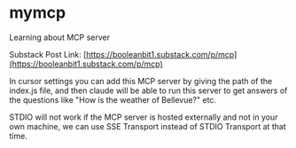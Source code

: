 # mymcp

Learning about MCP server

Substack Post Link: [https://booleanbit1.substack.com/p/mcp](https://booleanbit1.substack.com/p/mcp)

In cursor settings you can add this MCP server by giving the path of the index.js file, and then claude will be able to run this server to get answers of the questions like "How is the weather of Bellevue?" etc.

STDIO will not work if the MCP server is hosted externally and not in your own machine, we can use SSE Transport instead of STDIO Transport at that time.
